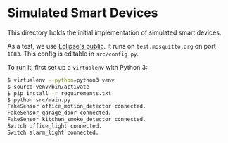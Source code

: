 # Simulated Smart Devices
This directory holds the initial implementation of simulated smart devices.

As a test, we use [Eclipse's public](https://test.mosquitto.org/). It runs on `test.mosquitto.org` on port `1883`. This config is editable in `src/config.py`.

To run it, first set up a `virtualenv` with Python 3:
```bash
$ virtualenv --python=python3 venv
$ source venv/bin/activate
$ pip install -r requirements.txt
$ python src/main.py
FakeSensor office_motion_detector connected.
FakeSensor garage_door connected.
FakeSensor kitchen_smoke_detector connected.
Switch office_light connected.
Switch alarm_light connected.
```